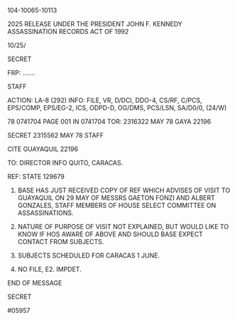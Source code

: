 104-10065-10113

2025 RELEASE UNDER THE PRESIDENT JOHN F. KENNEDY ASSASSINATION RECORDS ACT OF 1992

10/25/

SECRET

FRP: .......

STAFF

ACTION: LA-8 (292) INFO: FILE, VR, D/DCI, DDO-4, CS/RF, C/PCS,
EPS/COMP, EPS/EG-2, ICS, ODPD-D, OG/DMS, PCS/LSN, SA/D0/0, (24/W)

78 0741704 PAGE 001 IN 0741704
TOR: 2316322 MAY 78 GAYA 22196

SECRET 2315562 MAY 78 STAFF

CITE GUAYAQUIL 22196

TO: DIRECTOR INFO QUITO, CARACAS.

REF: STATE 129679

1. BASE HAS JUST RECEIVED COPY OF REF WHICH ADVISES OF VISIT TO GUAYAQUIL ON 29 MAY OF MESSRS GAETON FONZI AND ALBERT GONZALES, STAFF MEMBERS OF HOUSE SELECT COMMITTEE ON ASSASSINATIONS.

2. NATURE OF PURPOSE OF VISIT NOT EXPLAINED, BUT WOULD LIKE TO KNOW IF HOS AWARE OF ABOVE AND SHOULD BASE EXPECT CONTACT FROM SUBJECTS.

3. SUBJECTS SCHEDULED FOR CARACAS 1 JUNE.

4. NO FILE, E2. IMPDET.

END OF MESSAGE

SECRET

#05957
